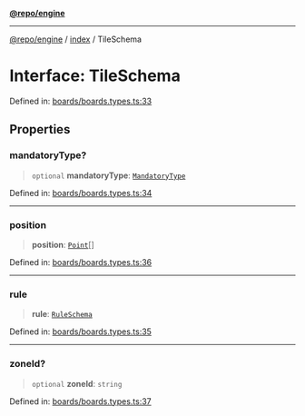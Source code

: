 [**@repo/engine**](../../README.md)

***

[@repo/engine](../../modules.md) / [index](../README.md) / TileSchema

# Interface: TileSchema

Defined in: [boards/boards.types.ts:33](https://github.com/alexqguo/drinking-board-game-v3/blob/56df34968617deee505d881352afe56efb53b2a4/packages/engine/src/boards/boards.types.ts#L33)

## Properties

### mandatoryType?

> `optional` **mandatoryType**: [`MandatoryType`](../enumerations/MandatoryType.md)

Defined in: [boards/boards.types.ts:34](https://github.com/alexqguo/drinking-board-game-v3/blob/56df34968617deee505d881352afe56efb53b2a4/packages/engine/src/boards/boards.types.ts#L34)

***

### position

> **position**: [`Point`](Point.md)[]

Defined in: [boards/boards.types.ts:36](https://github.com/alexqguo/drinking-board-game-v3/blob/56df34968617deee505d881352afe56efb53b2a4/packages/engine/src/boards/boards.types.ts#L36)

***

### rule

> **rule**: [`RuleSchema`](../../rules/type-aliases/RuleSchema.md)

Defined in: [boards/boards.types.ts:35](https://github.com/alexqguo/drinking-board-game-v3/blob/56df34968617deee505d881352afe56efb53b2a4/packages/engine/src/boards/boards.types.ts#L35)

***

### zoneId?

> `optional` **zoneId**: `string`

Defined in: [boards/boards.types.ts:37](https://github.com/alexqguo/drinking-board-game-v3/blob/56df34968617deee505d881352afe56efb53b2a4/packages/engine/src/boards/boards.types.ts#L37)
